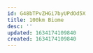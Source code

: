 ```yaml
---
id: G48bTPvZHGi7byUPdOd5X
title: 100km Biome
desc: ''
updated: 1634174109840
created: 1634174109840
---
```


